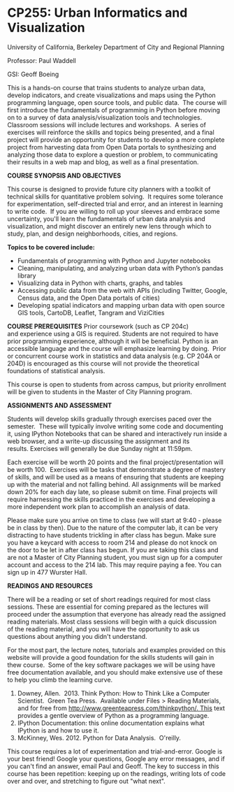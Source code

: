 # CP255: Urban Informatics and Visualization
 
University of California, Berkeley
Department of City and Regional Planning

Professor: Paul Waddell

GSI: Geoff Boeing

This is a hands-on course that trains students to analyze urban data, develop indicators, and create visualizations and maps using the Python programming language, open source tools, and public data.  The course will first introduce the fundamentals of programming in Python before moving on to a survey of data analysis/visualization tools and technologies.  Classroom sessions will include lectures and workshops.  A series of exercises will reinforce the skills and topics being presented, and a final project will provide an opportunity for students to develop a more complete project from harvesting data from Open Data portals to synthesizing and analyzing those data to explore a question or problem, to communicating their results in a web map and blog, as well as a final presentation.

**COURSE SYNOPSIS AND OBJECTIVES**

This course is designed to provide future city planners with a toolkit of technical skills for quantitative problem solving.  It requires some tolerance for experimentation, self-directed trial and error, and an interest in learning to write code.  If you are willing to roll up your sleeves and embrace some uncertainty, you'll learn the fundamentals of urban data analysis and visualization, and might discover an entirely new lens through which to study, plan, and design neighborhoods, cities, and regions.

**Topics to be covered include:**

- Fundamentals of programming with Python and Jupyter notebooks
- Cleaning, manipulating, and analyzing urban data with Python’s pandas library
- Visualizing data in Python with charts, graphs, and tables
- Accessing public data from the web with APIs (including Twitter, Google, Census data, and the Open Data portals of cities)
- Developing spatial indicators and mapping urban data with open source GIS tools, CartoDB, Leaflet, Tangram and ViziCities

**COURSE PREREQUISITES**
Prior coursework (such as CP 204c) and experience using a GIS is required. Students are not required to have prior programming experience, although it will be beneficial. Python is an accessible language and the course will emphasize learning by doing.  Prior or concurrent course work in statistics and data analysis (e.g. CP 204A or 204D) is encouraged as this course will not provide the theoretical foundations of statistical analysis.

This course is open to students from across campus, but priority enrollment will be given to students in the Master of City Planning program.

**ASSIGNMENTS AND ASSESSMENT**

Students will develop skills gradually through exercises paced over the semester.  These will typically involve writing some code and documenting it, using IPython Notebooks that can be shared and interactively run inside a web browser, and a write-up discussing the assignment and its results. Exercises will generally be due Sunday night at 11:59pm.

Each exercise will be worth 20 points and the final project/presentation will be worth 100.  Exercises will be tasks that demonstrate a degree of mastery of skills, and will be used as a means of ensuring that students are keeping up with the material and not falling behind. All assignments will be marked down 20% for each day late, so please submit on time. Final projects will require harnessing the skills practiced in the exercises and developing a more independent work plan to accomplish an analysis of data.

Please make sure you arrive on time to class (we will start at 9:40 - please be in class by then). Due to the nature of the computer lab, it can be very distracting to have students trickling in after class has begun. Make sure you have a keycard with access to room 214 and please do not knock on the door to be let in after class has begun. If you are taking this class and are not a Master of City Planning student, you must sign up for a computer account and access to the 214 lab. This may require paying a fee. You can sign up in 477 Wurster Hall.
 

**READINGS AND RESOURCES**

There will be a reading or set of short readings required for most class sessions. These are essential for coming prepared as the lectures will proceed under the assumption that everyone has already read the assigned reading materials. Most class sessions will begin with a quick discussion of the reading material, and you will have the opportunity to ask us questions about anything you didn't understand.

For the most part, the lecture notes, tutorials and examples provided on this website will provide a good foundation for the skills students will gain in thew course.  Some of the key software packages we will be using have free documentation available, and you should make extensive use of these to help you climb the learning curve.
1. Downey, Allen.  2013. Think Python: How to Think Like a Computer Scientist.  Green Tea Press.  Available under Files > Reading Materials, and for free from http://www.greenteapress.com/thinkpython/. This text provides a gentle overview of Python as a programming language. 
2. IPython Documentation: this online documentation explains what IPython is and how to use it.
3. McKinney, Wes. 2012. Python for Data Analysis.  O'reilly. 

This course requires a lot of experimentation and trial-and-error. Google is your best friend! Google your questions, Google any error messages, and if you can't find an answer, email Paul and Geoff. The key to success in this course has been repetition: keeping up on the readings, writing lots of code over and over, and stretching to figure out "what next".
